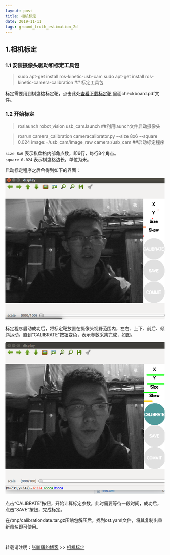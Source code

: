 ```yaml
---
layout: post
title: 相机标定
date: 2019-11-11
tags: ground_truth_estimation_2d
---
```


## 1.相机标定

### 1.1 安装摄像头驱动和标定工具包

> sudo apt-get install ros-kinetic-usb-cam
> sudo apt-get install ros-kinetic-camera-calibration  ## 标定工具包


标定需要用到棋盘格标定靶，点击此处[查看下载标定靶](https://github.com/danielzph/ros_exploring/tree/master/robot_perception/robot_vision/doc),里面checkboard.pdf文件。

### 1.2 开始标定

> roslaunch robot_vision usb_cam.launch    ##利用launch文件启动摄像头

> rosrun camera_calibration cameracalibrator.py --size 8x6 --square 0.024 image:=/usb_cam/image_raw camera:/usb_cam    ##启动标定程序

`size 8x6` 表示棋盘格内部角点数，即6行，每行8个角点。  
`square 0.024` 表示棋盘格边长，单位为米。   

启动标定程序之后会得到如下的界面：

![](/images/posts/ground_truth_estimation_2d/1.png)

标定程序启动成功后，将标定靶放置在摄像头视野范围内，左右、上下、前后、倾斜运动。直到“CALIBRATE”按钮变色，表示参数采集完成，如图。

![](/images/posts/ground_truth_estimation_2d/2.png)

点击“CALIBRATE”按钮，开始计算标定参数，此时需要等待一段时间，成功后，点击“SAVE”按钮，完成标定。

在/tmp/calibrationdate.tar.gz压缩包解压后，找到ost.yaml文件，将其复制出重新命名即可使用。







<br>

转载请注明：[张鹏辉的博客](http://danielzph.github.io) >> [相机标定](https://danielzph.github.io/2019/11/QRcode_calbration/)




